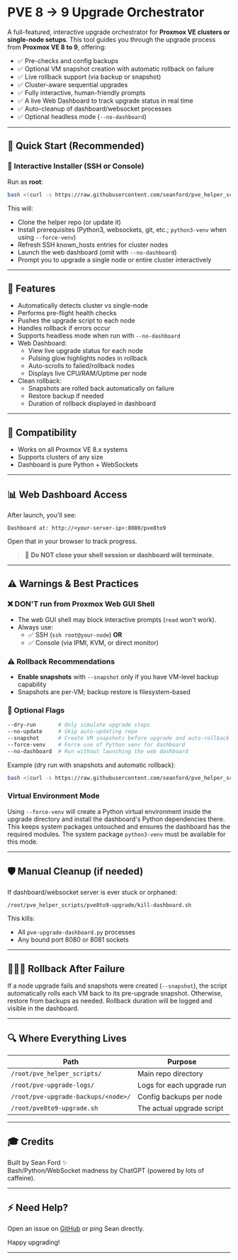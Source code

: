 # PVE 8 → 9 Upgrade Orchestrator

A full-featured, interactive upgrade orchestrator for **Proxmox VE clusters or single-node setups**. This tool guides you through the upgrade process from **Proxmox VE 8 to 9**, offering:

- ✅ Pre-checks and config backups
- ✅ Optional VM snapshot creation with automatic rollback on failure
- ✅ Live rollback support (via backup or snapshot)
- ✅ Cluster-aware sequential upgrades
- ✅ Fully interactive, human-friendly prompts
- ✅ A live Web Dashboard to track upgrade status in real time
- ✅ Auto-cleanup of dashboard/websocket processes
- ✅ Optional headless mode (`--no-dashboard`)

---

## 🚀 Quick Start (Recommended)

### 🔗 Interactive Installer (SSH or Console)

Run as **root**:

```bash
bash <(curl -s https://raw.githubusercontent.com/seanford/pve_helper_scripts/main/pve8to9-upgrade/pve-upgrade-orchestrator.sh)
```

This will:

- Clone the helper repo (or update it)
- Install prerequisites (Python3, websockets, git, etc.; `python3-venv` when using `--force-venv`)
- Refresh SSH known_hosts entries for cluster nodes
- Launch the web dashboard (omit with `--no-dashboard`)
- Prompt you to upgrade a single node or entire cluster interactively

---

## 🔧 Features

- Automatically detects cluster vs single-node
- Performs pre-flight health checks
- Pushes the upgrade script to each node
- Handles rollback if errors occur
- Supports headless mode when run with `--no-dashboard`
- Web Dashboard:
  - View live upgrade status for each node
  - Pulsing glow highlights nodes in rollback
  - Auto-scrolls to failed/rollback nodes
  - Displays live CPU/RAM/Uptime per node
- Clean rollback:
  - Snapshots are rolled back automatically on failure
  - Restore backup if needed
  - Duration of rollback displayed in dashboard

---

## 📅 Compatibility

- Works on all Proxmox VE 8.x systems
- Supports clusters of any size
- Dashboard is pure Python + WebSockets

---

## 📊 Web Dashboard Access

After launch, you'll see:

```
Dashboard at: http://<your-server-ip>:8080/pve8to9
```

Open that in your browser to track progress.

> 🚫 **Do NOT close your shell session or dashboard will terminate.**

---

## ⚠️ Warnings & Best Practices

### ❌ **DON'T run from Proxmox Web GUI Shell**

- The web GUI shell may block interactive prompts (`read` won't work).
- Always use:
  - ✅ SSH (`ssh root@your-node`) **OR**
  - ✅ Console (via IPMI, KVM, or direct monitor)

### ⚠️ Rollback Recommendations

- **Enable snapshots** with `--snapshot` only if you have VM-level backup capability
- Snapshots are per-VM; backup restore is filesystem-based

### 🚧 Optional Flags

```bash
--dry-run       # Only simulate upgrade steps
--no-update     # Skip auto-updating repo
--snapshot      # Create VM snapshots before upgrade and auto-rollback on failure
--force-venv    # Force use of Python venv for dashboard
--no-dashboard  # Run without launching the web dashboard
```

Example (dry run with snapshots and automatic rollback):

```bash
bash <(curl -s https://raw.githubusercontent.com/seanford/pve_helper_scripts/main/pve8to9-upgrade/pve-upgrade-orchestrator.sh) --dry-run --snapshot
```

### Virtual Environment Mode

Using `--force-venv` will create a Python virtual environment inside the upgrade directory and install the dashboard's Python dependencies there. This keeps system packages untouched and ensures the dashboard has the required modules. The system package `python3-venv` must be available for this mode.

---

## 🛡️ Manual Cleanup (if needed)

If dashboard/websocket server is ever stuck or orphaned:

```bash
/root/pve_helper_scripts/pve8to9-upgrade/kill-dashboard.sh
```

This kills:

- All `pve-upgrade-dashboard.py` processes
- Any bound port 8080 or 8081 sockets

---

## 🧍🏼‍⚖️ Rollback After Failure

If a node upgrade fails and snapshots were created (`--snapshot`), the script automatically rolls each VM back to its pre-upgrade snapshot. Otherwise, restore from backups as needed. Rollback duration will be logged and visible in the dashboard.

---

## 🔍 Where Everything Lives

| Path | Purpose |
|----------------------------------------|-------------------------------|
| `/root/pve_helper_scripts/` | Main repo directory |
| `/root/pve-upgrade-logs/` | Logs for each upgrade run |
| `/root/pve-upgrade-backups/<node>/` | Config backups per node |
| `/root/pve8to9-upgrade.sh` | The actual upgrade script |

---

## 🎓 Credits

Built by Sean Ford ✨\
Bash/Python/WebSocket madness by ChatGPT (powered by lots of caffeine).

---

## ⚡ Need Help?

Open an issue on [GitHub](https://github.com/seanford/pve_helper_scripts/issues) or ping Sean directly.

Happy upgrading!

---
